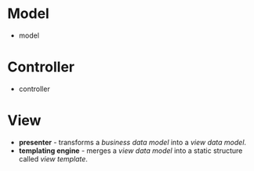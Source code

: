# Model
- model

# Controller
- controller

# View
- **presenter** - transforms a *business data model* into a *view data model*.
- **templating engine** - merges a *view data model* into a static structure called *view template*.
